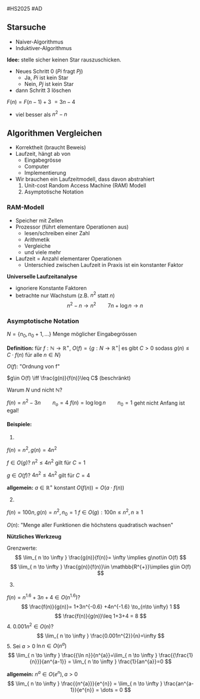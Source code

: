 #HS2025 #AD 

## Starsuche
- Naiver-Algorithmus
- Induktiver-Algorithmus

**Idee:** stelle sicher keinen Star rauszuschicken. 
- Neues Schritt 0 ($Pi$ fragt $Pj$)
	- Ja, $Pi$ ist kein Star
	- Nein, $Pj$ ist kein Star
- dann Schritt 3 löschen

$F(n) = F(n-1)+3$
$= 3n -4$

- viel besser als $n^{2}-n$
## Algorithmen Vergleichen

- Korrektheit (braucht Beweis)
- Laufzeit, hängt ab von
	- Eingabegrösse
	- Computer
	- Implementierung
- Wir brauchen ein Laufzeitmodell, dass davon abstrahiert
	1. Unit-cost Random Access Machine (RAM) Modell
	2. Asymptotische Notation

### RAM-Modell

- Speicher mit Zellen
- Prozessor (führt elementare Operationen aus)
	- lesen/schreiben einer Zahl
	- Arithmetik
	- Vergleiche
	- und viele mehr
- Laufzeit = Anzahl elementarer Operationen
	-  Unterschied zwischen Laufzeit in Praxis ist ein konstanter Faktor

**Universelle Laufzeitanalyse**
- ignoriere Konstante Faktoren
- betrachte nur Wachstum (z.B. $n^{2}$ statt $n$)
$$
n^{2}-n \to n^{2} \qquad 7n+\log n \to n
$$
### Asymptotische Notation 

$N=\{ n_{0},n_{0} +1,\dots\}$ Menge möglicher Eingabegrössen

**Definition:** für $f: \mathbb{N}\to \mathbb{R}^{+}$, $O(f) = \{ g: N\to \mathbb{R}^{+}| \text{ es gibt } C>0 \text{ sodass }g(n)\leq C\cdot f(n) \text{ für alle }n\in N \}$

$O(f)$: "Ordnung von f"

$g\in O(f) \iff \frac{g(n)}{f(n)}\leq C$ (beschränkt)

Warum $N$ und nicht $\mathbb{N}$?

$f(n)=n^{2}-3n \qquad n_{o}=4$
$f(n)=\log \log n\qquad n_{0}=1$ geht nicht 
Anfang ist egal!

#### Beispiele:

1. 
$f(n)=n^{2}, g(n)= 4n^{2}$

$f\in O(g)?$
$n^{2}\leq 4n^{2}$ gilt für $C=1$

$g\in O(f)?$
$4n^{2}\leq 4n^{2}$ gilt für $C=4$

**allgemein:** $a\in \mathbb{R^{+}}$ konstant
$O(f(n))=O(a\cdot f(n))$

2. 
$f(n)=100n, g(n)=n^{2}, n_{0}=1$
$f\in O(g): 100n \leq n^{2}, n\geq 1$

$O(n):$ "Menge aller Funktionen die höchstens quadratisch wachsen"

**Nützliches Werkzeug**

Grenzwerte: 
$$
\lim_{ n \to \infty } \frac{g(n)}{f(n)}= \infty \implies g\not\in O(f) 
$$
$$
\lim_{ n \to \infty } \frac{g(n)}{f(n)}\in \mathbb{R^{+}}\implies g\in O(f)
$$

3. 
$f(n)=n^{1.6}+3n+4\in O(n^{1.6})?$
$$
\frac{f(n)}{g(n)}= 1+3n^{-0.6} +4n^{-1.6} \to_{n\to \infty} 1
$$
$$
\frac{f(n)}{g(n)}\leq 1+3+4 = 8
$$
4. 
$0.001n^{2}\in O(n)?$
$$
\lim_{ n \to \infty } \frac{0.001n^{2}}{n}=\infty 
$$
5. 
Sei $a>0$
$\ln n\in O(n^{a})$
$$
\lim_{ n \to \infty } \frac{{\ln n}}{n^{a}}=\lim_{ n \to \infty } \frac{{\frac{1}{n}}}{an^{a-1}} = \lim_{ n \to \infty } \frac{1}{an^{a}}=0
$$

**allgemein:** $n^{a}\in O(e^{n}), a>0$
$$
\lim_{ n \to \infty } \frac{{n^{a}}}{e^{n}} = \lim_{ n \to \infty } \frac{an^{a-1}}{e^{n}} = \dots = 0
$$
